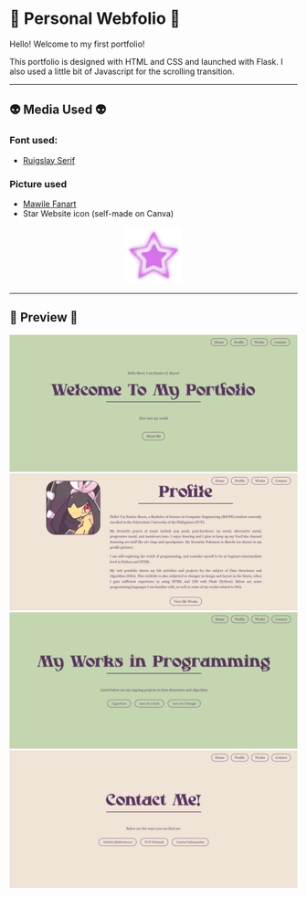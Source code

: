 # 👾 Personal Webfolio 👾

Hello! Welcome to my first portfolio!

This portfolio is designed with HTML and CSS and launched with Flask.
I also used a little bit of Javascript for the scrolling transition.

---

## 👽 Media Used 👽

### Font used:

* [Ruigslay Serif](https://www.1001fonts.com/ruigslay-font.html)

### Picture used

* [Mawile Fanart](https://www.newgrounds.com/art/view/backupmissingno/mawile)
* Star Website icon (self-made on Canva)

<div align="center">
    <img src="static/images/logo_version2.png" alt="Star Icon" width="100">
  </div>

---

## 🪼 Preview 🪼
![Home Page](static/images/home_page.png)
![Profile Page](static/images/profile_page.png)
![Works Page](static/images/works_page.png)
![Contacts Page](static/images/contact_page.png)